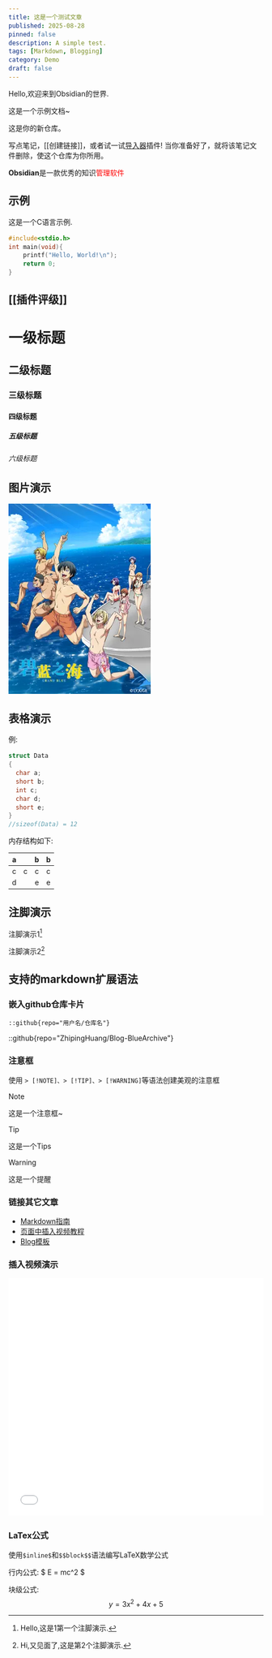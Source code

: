 ```yaml
---
title: 这是一个测试文章
published: 2025-08-28
pinned: false
description: A simple test.
tags: [Markdown, Blogging]
category: Demo
draft: false
---
```


Hello,欢迎来到Obsidian的世界.

这是一个示例文档~

这是你的新仓库。

写点笔记，[[创建链接]]，或者试一试[导入器](https://help.obsidian.md/Plugins/Importer)插件!
当你准备好了，就将该笔记文件删除，使这个仓库为你所用。

**Obsidian**是一款优秀的知识<font color=red>管理软件</font>


## 示例
这是一个C语言示例.
```c
#include<stdio.h>
int main(void){
	printf("Hello, World!\n");
	return 0;
}
```

## [[插件评级]]

# 一级标题
## 二级标题
### 三级标题
#### 四级标题
##### 五级标题
###### 六级标题

## 图片演示
![碧蓝之海](/src/assets/anime/blzh.webp)

## 表格演示
例:

```c
struct Data
{
  char a;
  short b;
  int c;
  char d;
  short e;
}
//sizeof(Data) = 12
```

内存结构如下:

|  a  |     |  b  |  b  |
| :-: | :-: | :-: | :-: |
|  c  |  c  |  c  |  c  |
|  d  |     |  e  |  e  |

## 注脚演示
注脚演示1[^1]

注脚演示2[^2]

## 支持的markdown扩展语法

### 嵌入github仓库卡片
```markdown
::github{repo="用户名/仓库名"}
```
::github{repo="ZhipingHuang/Blog-BlueArchive"}

### 注意框
使用 `> [!NOTE]、> [!TIP]、> [!WARNING]`等语法创建美观的注意框
> [!NOTE]
> 这是一个注意框~

> [!TIP]
> 这是一个Tips

> [!WARNING]
> 这是一个提醒

### 链接其它文章
<ul>
  <li><a href="/posts/markdown-tutorial/">Markdown指南</a></li>
  <li><a href="/posts/video/">页面中插入视频教程</a></li>
  <li><a href="/posts/guide/">Blog模板</a></li>
</ul>

### 插入视频演示
<iframe width="100%" height="468" src="//player.bilibili.com/player.html?isOutside=true&aid=1453536774&bvid=BV1gi421m7df&cid=1519880345&p=1&autoplay=0" scrolling="no" border="0" frameborder="no" framespacing="0" allowfullscreen="true"></iframe>

### LaTex公式
使用`$inline$`和`$$block$$`语法编写LaTeX数学公式

行内公式: $ E = mc^2 $

块级公式: 
$$ 
  y = 3x^2 + 4x + 5 
$$

[^1]: Hello,这是1第一个注脚演示.
[^2]: Hi,又见面了,这是第2个注脚演示.
